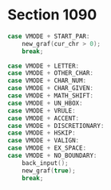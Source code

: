 # Section 1090

```c << Cases of |main_control| that build boxes and lists >>+=
case VMODE + START_PAR:
    new_graf(cur_chr > 0);
    break;

case VMODE + LETTER:
case VMODE + OTHER_CHAR:
case VMODE + CHAR_NUM:
case VMODE + CHAR_GIVEN:
case VMODE + MATH_SHIFT:
case VMODE + UN_HBOX:
case VMODE + VRULE:
case VMODE + ACCENT:
case VMODE + DISCRETIONARY:
case VMODE + HSKIP:
case VMODE + VALIGN:
case VMODE + EX_SPACE:
case VMODE + NO_BOUNDARY:
    back_input();
    new_graf(true);
    break;
```
